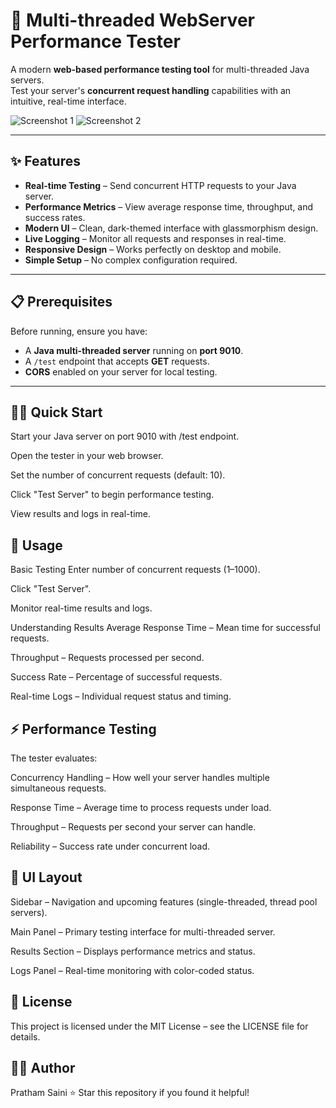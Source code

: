 # 🚀 Multi-threaded WebServer Performance Tester

A modern **web-based performance testing tool** for multi-threaded Java servers.  
Test your server's **concurrent request handling** capabilities with an intuitive, real-time interface.

![Screenshot 1](https://github.com/user-attachments/assets/29bd5141-19b0-4f03-af82-c8cbf0ce0314)
![Screenshot 2](https://github.com/user-attachments/assets/d83f78a6-1d11-4350-a14c-79eec78f3df9)

---

## ✨ Features

- **Real-time Testing** – Send concurrent HTTP requests to your Java server.  
- **Performance Metrics** – View average response time, throughput, and success rates.  
- **Modern UI** – Clean, dark-themed interface with glassmorphism design.  
- **Live Logging** – Monitor all requests and responses in real-time.  
- **Responsive Design** – Works perfectly on desktop and mobile.  
- **Simple Setup** – No complex configuration required.  

---

## 📋 Prerequisites

Before running, ensure you have:

- A **Java multi-threaded server** running on **port 9010**.  
- A `/test` endpoint that accepts **GET** requests.  
- **CORS** enabled on your server for local testing.

---

## 🏃‍♂️ Quick Start
Start your Java server on port 9010 with /test endpoint.

Open the tester in your web browser.

Set the number of concurrent requests (default: 10).

Click "Test Server" to begin performance testing.

View results and logs in real-time.

## 🎯 Usage
Basic Testing
Enter number of concurrent requests (1–1000).

Click "Test Server".

Monitor real-time results and logs.

Understanding Results
Average Response Time – Mean time for successful requests.

Throughput – Requests processed per second.

Success Rate – Percentage of successful requests.

Real-time Logs – Individual request status and timing.

## ⚡ Performance Testing
The tester evaluates:

Concurrency Handling – How well your server handles multiple simultaneous requests.

Response Time – Average time to process requests under load.

Throughput – Requests per second your server can handle.

Reliability – Success rate under concurrent load.

## 📌 UI Layout
Sidebar – Navigation and upcoming features (single-threaded, thread pool servers).

Main Panel – Primary testing interface for multi-threaded server.

Results Section – Displays performance metrics and status.

Logs Panel – Real-time monitoring with color-coded status.


## 📝 License
This project is licensed under the MIT License – see the LICENSE file for details.

## 👨‍💻 Author
Pratham Saini
⭐ Star this repository if you found it helpful!
